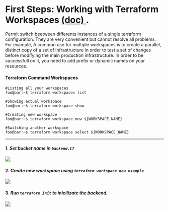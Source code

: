 # First Steps: Working with Terraform Workspaces <a href="https://www.terraform.io/docs/state/workspaces.html">(doc) </a>.

Permit switch beetween differents instances of a single terraform configuration. They are very convenient but cannot resolve all problems.
For example, A common use for multiple workspaces is to create a parallel, distinct copy of a set of infrastructure in order to test a set of changes before modifying the main production infrastructure. In order to be successfull on it, you need to add prefix or dynamic names on your resources.

#### Terraform Command Workspaces
```console
#Listing all your workspaces
foo@bar:~$ terraform workspaces list

#Showing actual workspace
foo@bar:~$ terraform workspace show

#Creating new workspace
foo@bar:~$ terraform workspace new ${WORKSPACE_NAME}

#Switching another workspace
foo@bar:~$ terraform workspace select ${WORKSPACE_NAME}
```

---

#### 1. *Set bucket name in `backend.tf`*
<image src="https://github.com/lpcalisi/cloudsec-workshop-iac/blob/master/terraform/4_workspaces/images/set_backend.gif">

#### 2. *Create new workspace using `terraform workspace new example`*
<image src="https://github.com/lpcalisi/cloudsec-workshop-iac/blob/master/terraform/4_workspaces/images/create_workspace.png">

#### 3. *Run `terraform init` to inicilizate the backend.*
<image src="https://github.com/lpcalisi/cloudsec-workshop-iac/blob/master/terraform/4_workspaces/images/tf_init.png">

